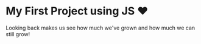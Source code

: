 # My First Project using JS ❤️

Looking back makes us see how much we've grown and how much we can still grow!

